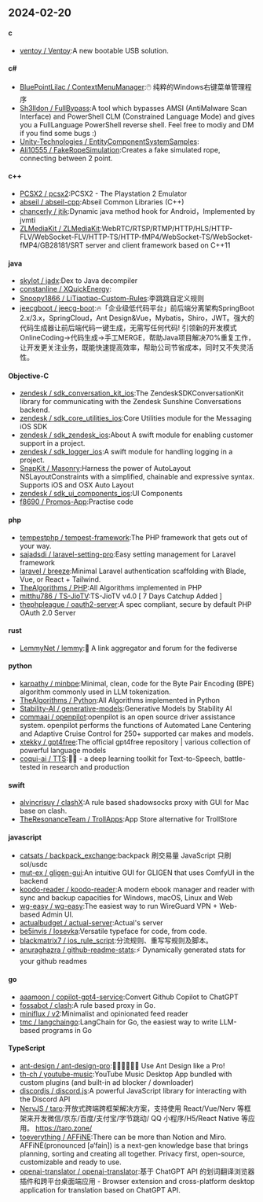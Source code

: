 ## 2024-02-20
#### c
* [ventoy / Ventoy](https://github.com/ventoy/Ventoy):A new bootable USB solution.
#### c#
* [BluePointLilac / ContextMenuManager](https://github.com/BluePointLilac/ContextMenuManager):🖱️ 纯粹的Windows右键菜单管理程序
* [Sh3lldon / FullBypass](https://github.com/Sh3lldon/FullBypass):A tool which bypasses AMSI (AntiMalware Scan Interface) and PowerShell CLM (Constrained Language Mode) and gives you a FullLanguage PowerShell reverse shell. Feel free to modiy and DM if you find some bugs :)
* [Unity-Technologies / EntityComponentSystemSamples](https://github.com/Unity-Technologies/EntityComponentSystemSamples):
* [Ali10555 / FakeRopeSimulation](https://github.com/Ali10555/FakeRopeSimulation):Creates a fake simulated rope, connecting between 2 point.
#### c++
* [PCSX2 / pcsx2](https://github.com/PCSX2/pcsx2):PCSX2 - The Playstation 2 Emulator
* [abseil / abseil-cpp](https://github.com/abseil/abseil-cpp):Abseil Common Libraries (C++)
* [chancerly / jtik](https://github.com/chancerly/jtik):Dynamic java method hook for Android，Implemented by jvmti
* [ZLMediaKit / ZLMediaKit](https://github.com/ZLMediaKit/ZLMediaKit):WebRTC/RTSP/RTMP/HTTP/HLS/HTTP-FLV/WebSocket-FLV/HTTP-TS/HTTP-fMP4/WebSocket-TS/WebSocket-fMP4/GB28181/SRT server and client framework based on C++11
#### java
* [skylot / jadx](https://github.com/skylot/jadx):Dex to Java decompiler
* [constanline / XQuickEnergy](https://github.com/constanline/XQuickEnergy):
* [Snoopy1866 / LiTiaotiao-Custom-Rules](https://github.com/Snoopy1866/LiTiaotiao-Custom-Rules):李跳跳自定义规则
* [jeecgboot / jeecg-boot](https://github.com/jeecgboot/jeecg-boot):🔥「企业级低代码平台」前后端分离架构SpringBoot 2.x/3.x，SpringCloud，Ant Design&Vue，Mybatis，Shiro，JWT。强大的代码生成器让前后端代码一键生成，无需写任何代码! 引领新的开发模式OnlineCoding->代码生成->手工MERGE，帮助Java项目解决70%重复工作，让开发更关注业务，既能快速提高效率，帮助公司节省成本，同时又不失灵活性。
#### Objective-C
* [zendesk / sdk_conversation_kit_ios](https://github.com/zendesk/sdk_conversation_kit_ios):The ZendeskSDKConversationKit library for communicating with the Zendesk Sunshine Conversations backend.
* [zendesk / sdk_core_utilities_ios](https://github.com/zendesk/sdk_core_utilities_ios):Core Utilities module for the Messaging iOS SDK
* [zendesk / sdk_zendesk_ios](https://github.com/zendesk/sdk_zendesk_ios):About A swift module for enabling customer support in a project.
* [zendesk / sdk_logger_ios](https://github.com/zendesk/sdk_logger_ios):A swift module for handling logging in a project.
* [SnapKit / Masonry](https://github.com/SnapKit/Masonry):Harness the power of AutoLayout NSLayoutConstraints with a simplified, chainable and expressive syntax. Supports iOS and OSX Auto Layout
* [zendesk / sdk_ui_components_ios](https://github.com/zendesk/sdk_ui_components_ios):UI Components
* [f8690 / Promos-App](https://github.com/f8690/Promos-App):Practise code
#### php
* [tempestphp / tempest-framework](https://github.com/tempestphp/tempest-framework):The PHP framework that gets out of your way.
* [sajadsdi / laravel-setting-pro](https://github.com/sajadsdi/laravel-setting-pro):Easy setting management for Laravel framework
* [laravel / breeze](https://github.com/laravel/breeze):Minimal Laravel authentication scaffolding with Blade, Vue, or React + Tailwind.
* [TheAlgorithms / PHP](https://github.com/TheAlgorithms/PHP):All Algorithms implemented in PHP
* [mitthu786 / TS-JioTV](https://github.com/mitthu786/TS-JioTV):TS-JioTV v4.0 [ 7 Days Catchup Added ]
* [thephpleague / oauth2-server](https://github.com/thephpleague/oauth2-server):A spec compliant, secure by default PHP OAuth 2.0 Server
#### rust
* [LemmyNet / lemmy](https://github.com/LemmyNet/lemmy):🐀 A link aggregator and forum for the fediverse
#### python
* [karpathy / minbpe](https://github.com/karpathy/minbpe):Minimal, clean, code for the Byte Pair Encoding (BPE) algorithm commonly used in LLM tokenization.
* [TheAlgorithms / Python](https://github.com/TheAlgorithms/Python):All Algorithms implemented in Python
* [Stability-AI / generative-models](https://github.com/Stability-AI/generative-models):Generative Models by Stability AI
* [commaai / openpilot](https://github.com/commaai/openpilot):openpilot is an open source driver assistance system. openpilot performs the functions of Automated Lane Centering and Adaptive Cruise Control for 250+ supported car makes and models.
* [xtekky / gpt4free](https://github.com/xtekky/gpt4free):The official gpt4free repository | various collection of powerful language models
* [coqui-ai / TTS](https://github.com/coqui-ai/TTS):🐸💬 - a deep learning toolkit for Text-to-Speech, battle-tested in research and production
#### swift
* [alvincrisuy / clashX](https://github.com/alvincrisuy/clashX):A rule based shadowsocks proxy with GUI for Mac base on clash.
* [TheResonanceTeam / TrollApps](https://github.com/TheResonanceTeam/TrollApps):App Store alternative for TrollStore
#### javascript
* [catsats / backpack_exchange](https://github.com/catsats/backpack_exchange):backpack 刷交易量 JavaScript 只刷sol/usdc
* [mut-ex / gligen-gui](https://github.com/mut-ex/gligen-gui):An intuitive GUI for GLIGEN that uses ComfyUI in the backend
* [koodo-reader / koodo-reader](https://github.com/koodo-reader/koodo-reader):A modern ebook manager and reader with sync and backup capacities for Windows, macOS, Linux and Web
* [wg-easy / wg-easy](https://github.com/wg-easy/wg-easy):The easiest way to run WireGuard VPN + Web-based Admin UI.
* [actualbudget / actual-server](https://github.com/actualbudget/actual-server):Actual's server
* [be5invis / Iosevka](https://github.com/be5invis/Iosevka):Versatile typeface for code, from code.
* [blackmatrix7 / ios_rule_script](https://github.com/blackmatrix7/ios_rule_script):分流规则、重写写规则及脚本。
* [anuraghazra / github-readme-stats](https://github.com/anuraghazra/github-readme-stats):⚡ Dynamically generated stats for your github readmes
#### go
* [aaamoon / copilot-gpt4-service](https://github.com/aaamoon/copilot-gpt4-service):Convert Github Copilot to ChatGPT
* [fossabot / clash](https://github.com/fossabot/clash):A rule based proxy in Go.
* [miniflux / v2](https://github.com/miniflux/v2):Minimalist and opinionated feed reader
* [tmc / langchaingo](https://github.com/tmc/langchaingo):LangChain for Go, the easiest way to write LLM-based programs in Go
#### TypeScript
* [ant-design / ant-design-pro](https://github.com/ant-design/ant-design-pro):👨🏻‍💻👩🏻‍💻 Use Ant Design like a Pro!
* [th-ch / youtube-music](https://github.com/th-ch/youtube-music):YouTube Music Desktop App bundled with custom plugins (and built-in ad blocker / downloader)
* [discordjs / discord.js](https://github.com/discordjs/discord.js):A powerful JavaScript library for interacting with the Discord API
* [NervJS / taro](https://github.com/NervJS/taro):开放式跨端跨框架解决方案，支持使用 React/Vue/Nerv 等框架来开发微信/京东/百度/支付宝/字节跳动/ QQ 小程序/H5/React Native 等应用。 https://taro.zone/
* [toeverything / AFFiNE](https://github.com/toeverything/AFFiNE):There can be more than Notion and Miro. AFFiNE(pronounced [ə‘fain]) is a next-gen knowledge base that brings planning, sorting and creating all together. Privacy first, open-source, customizable and ready to use.
* [openai-translator / openai-translator](https://github.com/openai-translator/openai-translator):基于 ChatGPT API 的划词翻译浏览器插件和跨平台桌面端应用 - Browser extension and cross-platform desktop application for translation based on ChatGPT API.
